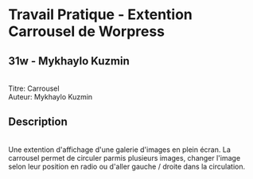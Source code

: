 # Travail Pratique - Extention Carrousel de Worpress

## 31w - Mykhaylo Kuzmin
<br> Titre: Carrousel
<br> Auteur: Mykhaylo Kuzmin

## Description
<br> Une extention d'affichage d'une galerie d'images en plein écran. La carrousel permet de circuler parmis plusieurs images, changer l'image selon leur position en radio ou d'aller gauche / droite dans la circulation.

